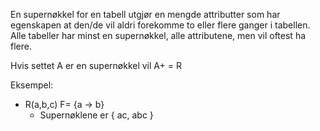 En supernøkkel for en tabell utgjør en mengde attributter som har egenskapen at den/de vil aldri forekomme to eller flere ganger i tabellen. Alle tabeller har minst en supernøkkel, alle attributene, men vil oftest ha flere.

Hvis settet A er en supernøkkel vil A+ = R

Eksempel:
*	R(a,b,c) F= {a -> b}
	*	Supernøklene er { ac, abc }
